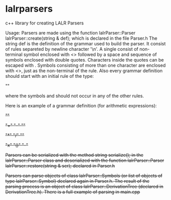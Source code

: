 # lalrparsers
c++ library for creating LALR Parsers

Usage:
Parsers are made using the function lalrParser::Parser lalrParser::create(string & def); which is declared in the file Parser.h
The string def is the definition of the grammar used to build the parser. It consist of rules separeted by newline character '\n'. A single consist of non-terminal symbol enclosed with <> followed by a space and sequence of symbols enclosed with double quotes. Characters inside the quotes can be escaped with \. Symbols consisting of more than one character are enclosed with <>, just as the non-terminal of the rule. Also every grammar definition should start with an initial rule of the type:

<Start> "<The real rule of the grammar><End>"

where the symbols <Start> and <End> should not occur in any of the other rules.

Here is an example of a grammar definition (for arithmetic expressions):

<S> "<Exp><END>"

<Exp> "<Exp>+<Term>"
<Exp> "<Exp>-<Term>"
<Exp> "<Term>"

<Term> "<Term>*<Factor>"
<Term> "<Term>/<Factor>"
<Term> "<Factor>"

<Factor> "x"
<Factor> "(<Exp>)"
<Factor> "-<Factor>"


Parsers can be serialized with the method string serialize(); in the lalrParser::Parser class and deserialized with the function lalrParser::Parser lalrParser::restore(string & ser); declared in Parser.h

Parsers can parse objects of class lalrParser::Symbols (or list of objects of type lalrParser::Symbol) declared again in Parser.h. The result of the parsing process is an object of class lalrParser::DerivationTree (declared in DerivationTree.h). There is a full example of parsing in main.cpp
